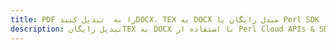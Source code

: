 ---title: PDF را به  تبدیل کنیدDOCX، TEX به DOCX مبدل رایگان یا Perl SDKdescription: تبدیل رایگانTEX به DOCX با استفاده از Perl Cloud APIs & SDK همچنین اسناد PDF را در Cloud ایجاد، ویرایش و رندر کنید.---